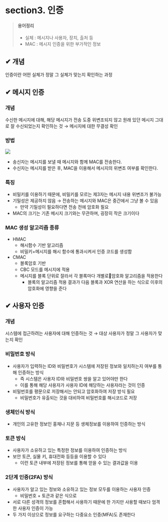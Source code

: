 # section3. 인증
> #### 용어정리
> - 실체 : 메시지나 사용자, 장치, 출처 등
> - MAC : 메시지 인증을 위한 부가적인 정보

## ✔︎ 개념
인증이란 어떤 실체가 정말 그 실체가 맞는지 확인하는 과정
## ✔︎ 메시지 인증
### 개념
수신한 메시지에 대해, 해당 메시지가 전송 도중 위변조되지 않고 원래 있던 메시지 그대로 잘 수신되었는지 확인하는 것
→ 메시지에 대한 무결성 확인
### 방법
![](https://github.com/user-attachments/assets/49cbcb53-18bc-4493-81f3-c5b0c5cedaac)
- 송신자는 메시지를 보낼 때 메시지와 함께 MAC를 전송한다.
- 수신자는 메시지를 받은 후, MAC을 이용해서 메시지의 위변조 여부를 확인한다.
### 특징
- 비밀키를 이용하기 때문에, 비밀키를 모르는 제3자는 메시지 내용 위변조가 불가능
- 기밀성은 제공하지 않음 → 전송하는 메시지와 MAC은 중간에서 그냥 볼 수 있음
	- 만약 기밀성이 필요하다면 전송 전에 암호화 필요
- MAC의 크기는 기존 메시지 크기와는 무관하며, 굉장히 작은 크기이다
### MAC 생성 알고리즘 종류
- HMAC
	- 해시함수 기반 알고리즘
	- 비밀키+메시지를 해시 함수에 통과시켜서 인증 코드를 생성함
- CMAC
	- 블록암호 기반
	- CBC 모드를 메시지에 적용
	- 메시지를 블록 단위로 잘라서 각 블록마다 개별로암호화 알고리즘을 적용한다
		- 블록의 알고리즘 적용 결과가 다음 블록과 XOR 연산을 하는 식으로 이후의 암호화에 영향을 준다
## ✔︎ 사용자 인증
### 개념
시스템에 접근하려는 사용자에 대해 인증하는 것 → 대상 사용자가 정말 그 사용자가 맞는지 확인
### 비밀번호 방식
- 사용자가 입력하는 ID와 비밀번호가 시스템에 저장된 정보와 일치하는지 여부를 통해 인증하는 방식
	- 즉 시스템은 사용자 ID와 비밀번호 쌍을 알고 있어야만 한다
	- 이를 통해 해당 사용자가 사용자 ID에 해당하는 사용자라는 것이 인증
- 비밀번호를 평문으로 저장해서는 안되고 암호화하여 저장 방식 필요
	- 비밀번호가 유출되는 것을 대비하여 비밀번호를 해시코드로 저장
### 생체인식 방식
- 개인의 고유한 정보인 홍채나 지문 등 생체정보를 이용하여 인증하는 방식
### 토큰 방식
- 사용자가 소유하고 있는 특정한 정보를 이용하여 인증하는 방식
- 보안 토큰, 실물 키, 휴대전화 등등을 이용할 수 있다
	- 이런 토큰 내부에 저장된 정보를 통해 얻을 수 있는 결과값을 이용
### 2단계 인증(2FA) 방식
- 사용자가 알고 있는 정보와 소유하고 있는 정보 모두를 이용하는 사용자 인증
	- 비밀번호 + 토큰과 같은 식으로
- 서로 다른 성격의 정보를 혼합해서 사용하기 때문에 한 가지만 사용할 때보다 엄격한 사용자 인증이 가능
- 두 가지 이상으로 정보를 요구하는 다중요소 인증(MFA)도 존재한다